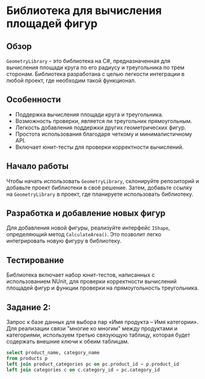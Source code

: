 # Библиотека для вычисления площадей фигур

## Обзор

`GeometryLibrary` - это библиотека на C#, предназначенная для вычисления площади круга по его радиусу и треугольника по трем сторонам. Библиотека разработана с целью легкости интеграции в любой проект, где необходим такой функционал.

## Особенности

- Поддержка вычисления площади круга и треугольника.
- Возможность проверки, является ли треугольник прямоугольным.
- Легкость добавления поддержки других геометрических фигур.
- Простота использования благодаря четкому и минималистичному API.
- Включает юнит-тесты для проверки корректности вычислений.

## Начало работы

Чтобы начать использовать `GeometryLibrary`, склонируйте репозиторий и добавьте проект библиотеки в своё решение. Затем, добавьте ссылку на `GeometryLibrary` в проект, где планируете использовать библиотеку.


## Разработка и добавление новых фигур

Для добавления новой фигуры, реализуйте интерфейс `IShape`, определяющий метод `CalculateArea()`. Это позволит легко интегрировать новую фигуру в библиотеку.

## Тестирование

Библиотека включает набор юнит-тестов, написанных с использованием NUnit, для проверки корректности вычислений площадей фигур и функции проверки на прямоугольность треугольника. 

## Задание 2:
Запрос к базе данных для выбора пар «Имя продукта – Имя категории». Для реализации связи "многие ко многим" между продуктами и категориями, используем третью связующую таблицу, которая будет содержать внешние ключи к обеим таблицам.

```sql
select product_name, category_name
from products p 
left join product_categories pc on pc.product_id = p.product_id 
left join categories c on c.category_id = pc.category_id 
```

